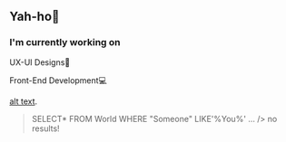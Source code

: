 
<h2>Yah-ho👋</h2>

<h3>I'm currently working on</h3>

<p>UX-UI Designs🎨</p>
<p>Front-End Development💻</p>


[alt text](https://tenor.com/view/school-trying-to-study-studying-sleepy-bored-gif-4469262).

> SELECT*
> FROM World
> WHERE "Someone"
> LIKE'%You%'
>...
>/> no results! 
